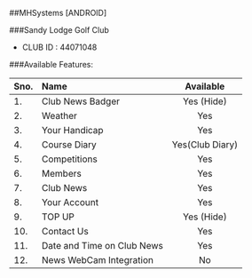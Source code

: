 ##MHSystems [ANDROID]

###Sandy Lodge Golf Club
- CLUB ID : 44071048

###Available Features:

| Sno. | Name              | Available      |
| ---- |:----------------  | :------------: |
| 1.   | Club News Badger  | Yes (Hide)     |
| 2.   | Weather           | Yes            |
| 3.   | Your Handicap     | Yes            |
| 4.   | Course Diary      | Yes(Club Diary)|
| 5.   | Competitions      | Yes            |
| 6.   | Members           | Yes            |
| 7.   | Club News         | Yes            |
| 8.   | Your Account      | Yes            |
| 9.   | TOP UP            | Yes (Hide)     |
| 10.  | Contact Us        | Yes            |
| 11.  | Date and Time on Club News | Yes   |
| 12.  | News WebCam Integration | No       |
